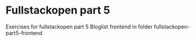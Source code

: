 # Fullstackopen part 5
Exercises for fullstackopen part 5
Bloglist frontend in folder fullstackopen-part5-frontend